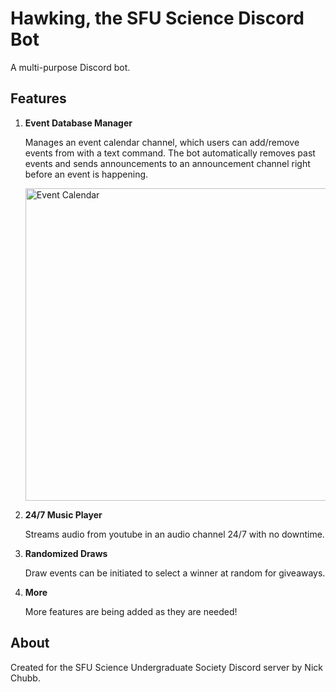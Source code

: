 # Hawking, the SFU Science Discord Bot

A multi-purpose Discord bot.

## Features

1) **Event Database Manager**

    Manages an event calendar channel, which users can add/remove events from with a text command.  The bot automatically removes past events and sends announcements to an announcement channel right before an event is happening.
    
    <img src="https://i.imgur.com/wPebzoX.png" alt="Event Calendar" width="500"/>

2) **24/7 Music Player**

    Streams audio from youtube in an audio channel 24/7 with no downtime.  

3) **Randomized Draws**

    Draw events can be initiated to select a winner at random for giveaways.
    
4) **More**

    More features are being added as they are needed!

## About

Created for the SFU Science Undergraduate Society Discord server by Nick Chubb.


